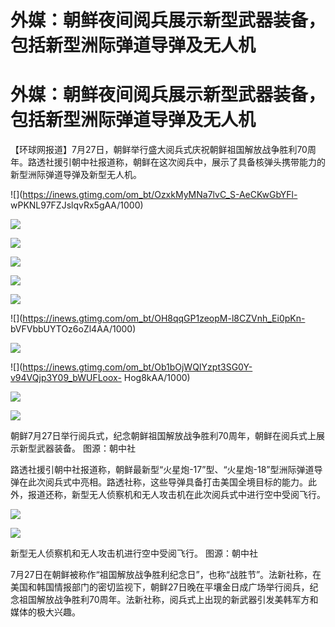 # 外媒：朝鲜夜间阅兵展示新型武器装备，包括新型洲际弹道导弹及无人机

# 外媒：朝鲜夜间阅兵展示新型武器装备，包括新型洲际弹道导弹及无人机

【环球网报道】7月27日，朝鲜举行盛大阅兵式庆祝朝鲜祖国解放战争胜利70周年。路透社援引朝中社报道称，朝鲜在这次阅兵中，展示了具备核弹头携带能力的新型洲际弹道导弹及新型无人机。

![](https://inews.gtimg.com/om_bt/OzxkMyMNa7lvC_S-AeCKwGbYFl-
wPKNL97FZJslqvRx5gAA/1000)

![](https://inews.gtimg.com/om_bt/OOaIu64pYGcDGIMaibF8muxCTbIlwysUtGt2F0ONdbBCIAA/1000)

![](https://inews.gtimg.com/om_bt/O1zLPZwo0otcXUJSSd33Y-mr9rZf4pwvFKZl7NtDNQ1vcAA/1000)

![](https://inews.gtimg.com/om_bt/ObCTnxNz9ejEWknmVnVjdOtK2SzcR5uNPLfhgZXpbexH0AA/1000)

![](https://inews.gtimg.com/om_bt/OBCMQevA43KjFoNMLTee71rY7jD2p_xZxSTRl4UQHYjJwAA/1000)

![](https://inews.gtimg.com/om_bt/OMoUuhGghx3ecYgyaNn3lzY0BWBhngPCscXIdjXYVO33IAA/1000)

![](https://inews.gtimg.com/om_bt/OH8qqGP1zeopM-l8CZVnh_Ei0pKn-
bVFVbbUYTOz6oZl4AA/1000)

![](https://inews.gtimg.com/om_bt/OGbaLVT_Crn_YZC4lSlbwxPXC_M_E6M-bkgUNbJlNYo0QAA/1000)

![](https://inews.gtimg.com/om_bt/Ob1bOjWQIYzpt3SG0Y-v94VQjp3Y09_bWUFLoox-
Hog8kAA/1000)

![](https://inews.gtimg.com/om_bt/OKcL9o5gVTPhIOCn5wryYW3PDiQqSXJ1xmbbHgeSwO038AA/1000)

![](https://inews.gtimg.com/om_bt/Oo5eTtVSbXKbfDZMCEyrRjFmqzPjtAyiK1pc4LO8LXN_UAA/1000)

朝鲜7月27日举行阅兵式，纪念朝鲜祖国解放战争胜利70周年，朝鲜在阅兵式上展示新型武器装备。 图源：朝中社

路透社援引朝中社报道称，朝鲜最新型“火星炮-17”型、“火星炮-18”型洲际弹道导弹在此次阅兵式中亮相。路透社称，这些导弹具备打击美国全境目标的能力。此外，报道还称，新型无人侦察机和无人攻击机在此次阅兵式中进行空中受阅飞行。

![](https://inews.gtimg.com/om_bt/OK_BvyEsLfRRGT1gbOFHFLAAJgI0OkNBrKDUa2nhA9HVIAA/1000)

![](https://inews.gtimg.com/om_bt/O-Qf7ITd11KpKGDE95LjFZJUx4NeIMc6R8EgZeKCCZO0gAA/1000)

新型无人侦察机和无人攻击机进行空中受阅飞行。 图源：朝中社

7月27日在朝鲜被称作“祖国解放战争胜利纪念日”，也称“战胜节”。法新社称，在美国和韩国情报部门的密切监视下，朝鲜27日晚在平壤金日成广场举行阅兵，纪念祖国解放战争胜利70周年。法新社称，阅兵式上出现的新武器引发美韩军方和媒体的极大兴趣。

